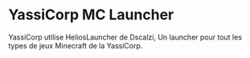 # YassiCorp MC Launcher
YassiCorp utilise HeliosLauncher de Dscalzi, Un launcher pour tout les types de jeux Minecraft de la YassiCorp.
